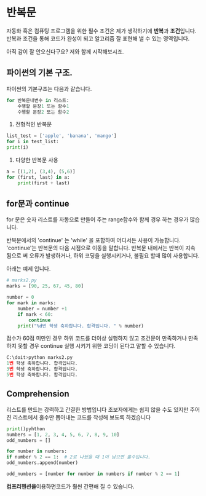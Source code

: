 # 반복문

자동화 혹은 컴퓨팅 프로그램을 위한 필수 조건은 제가 생각하기에 **반복**과 **조건**입니다. 반복과 조건을 통해 코드가 완성이 되고 알고리즘 잘 표현해 낼 수 있는 영역입니다.

아직 감이 잘 안오신다구요? 저와 함께 시작해보시죠.

## 파이썬의 기본 구조.

파이썬의 기본구조는 다음과 같습니다.

```python
for 반복문내변수 in 리스트:
    수행할 문장1 또는 함수1
    수행할 문장2 또는 함수2    
```

1. 전형적인 반복문

```python
list_test = ['apple', 'banana', 'mango'] 
for i in test_list: 
print(i)
```

1. 다양한 반복문 사용

```python
a = [(1,2), (3,4), (5,6)]
for (first, last) in a:
    print(first + last)
```

## for문과 continue

for 문은 숫자 리스트를 자동으로 만들어 주는 range함수와 함께 경우 하는 경우가 많습니다.

반복문에서의 'continue' 는 'while' 을 포함하여 어디서든 사용이 가능합니다. 'continue'는 반복문의 다음 시점으로 이동을 말합니다. 반복문 내에서는 반복이 지속됨으로 써 오류가 발생하거나, 하위 코딩을 실행시키거나, 불필요 할때 많이 사용합니다.

아래는 예제 입니다.

```python
# marks2.py 
marks = [90, 25, 67, 45, 80]

number = 0 
for mark in marks: 
    number = number +1 
    if mark < 60:
        continue 
    print("%d번 학생 축하합니다. 합격입니다. " % number)
```

점수가 60점 미만인 경우 하위 코드를 더이상 실행하지 않고 조건문이 만족하거나 만족하지 못할 경우 continue 실행 시키기 위한 코딩이 된다고 말할 수 있습니다.

```python
C:\doit>python marks2.py
1번 학생 축하합니다. 합격입니다.
3번 학생 축하합니다. 합격입니다.
5번 학생 축하합니다. 합격입니다.
```

## Comprehension

리스트를 만드는 강력하고 간결한 방법입니다 초보자에게는 쉽지 않을 수도 있지만 주어진 리스트에서 홀수만 뽑아내는 코드를 작성해 보도록 하겠습니다

```python
print()pyhthon
numbers = [1, 2, 3, 4, 5, 6, 7, 8, 9, 10]
odd_numbers = []

for number in numbers:
if number % 2 == 1:  # 2로 나눴을 때 1이 남으면 홀수입니다.
odd_numbers.append(number)
```

```python
odd_numbers = [number for number in numbers if number % 2 == 1]
```

**컴프리헨션을**이용하면코드가 훨씬 간편해 질 수 있습니다.
